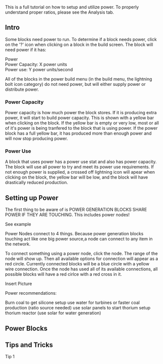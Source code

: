 This is a full tutorial on how to setup and utilize power. To properly understand proper ratios, please see the Analysis tab. 

## Intro

Some blocks need power to run. To determine if a block needs power, click on the '?' icon when clicking on a block in the build screen. The block will need power if it has:

Power <br>
    Power Capacity: X power units <br>
    Power use: Y power units/second <br>

All of the blocks in the power build menu (in the build menu, the lightning bolt icon category) do not need power, but will either supply power or distribute power. 

### Power Capacity
Power capacity is how much power the block stores. If it is producing extra power, it will start to build power capacity. This is shown with a yellow bar when clicking on the block. If the yellow bar is empty or very low, most or all of it's power is being tranfered to the block that is using power. If the power block has a full yellow bar, it has produced more than enough power and will now stop producing power. 

### Power Use
A block that uses power has a power use stat and also has power capacity. The block will use all power to try and meet its power use requirements. If not enough power is supplied, a crossed off lightning icon will apear when clicking on the block, the yellow bar will be low, and the block will have drastically reduced production.

## Setting up Power

The first thing to be aware of is POWER GENERATION BLOCKS SHARE POWER IF THEY ARE TOUCHING. This includes power nodes! 

See example

Power Nodes connect to 4 things. Because power generation blocks touching act like one big power source,a node can connect to any item in the network. 

To connect something using a power node, click the node. The range of the node will show up. Then all available options for connection will appear as a red circle. Currently connected blocks will be a blue circle with a yellow wire connection. Once the node has used all of its available connections, all possible blocks will have a red cirlce with a red cross in it. 

Insert Picture

Power recommendations:

Burn coal to get silicone setup
use water for turbines or faster coal production (ratio source needed)
use solar panels to start thorium
setup thorium reactor (use solar for water generation)




## Power Blocks


## Tips and Tricks
Tip 1



